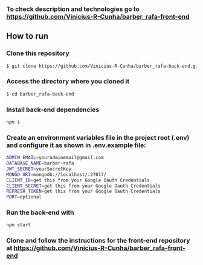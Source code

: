 ### To check description and technologies go to https://github.com/Vinicius-R-Cunha/barber_rafa-front-end

## How to run

### Clone this repository

```bash
$ git clone https://github.com/Vinicius-R-Cunha/barber_rafa-back-end.git
```

### Access the directory where you cloned it

```bash
$ cd barber_rafa-back-end
```

### Install back-end dependencies

```bash
npm i
```

### Create an environment variables file in the project root (.env) and configure it as shown in .env.example file:

```bash
ADMIN_EMAIL=youradminemail@gmail.com
DATABASE_NAME=barber-rafa
JWT_SECRET=yourSecretKey
MONGO_URI=mongodb://localhost/:27017/
CLIENT_ID=get this from your Google Oauth Credentials
CLIENT_SECRET=get this from your Google Oauth Credentials
REFRESH_TOKEN=get this from your Google Oauth Credentials
PORT=optional
```

### Run the back-end with

```bash
npm start
```

### Clone and follow the instructions for the front-end repository at https://github.com/Vinicius-R-Cunha/barber_rafa-front-end
